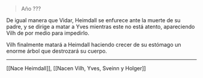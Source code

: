 > Año ???

De igual manera que Vidar, Heimdall se enfurece ante la muerte de su padre, y se dirige a matar a Yves mientras este no está atento, apareciendo Vilh de por medio para impedirlo.

Vilh finalmente matará a Heimdall haciendo crecer de su estómago un enorme árbol que destrozará su cuerpo.

---

[[Nace Heimdall]], [[Nacen Vilh, Yves, Sveinn y Holger]]